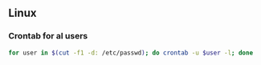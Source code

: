 ## Linux

### Crontab for al users

```bash
for user in $(cut -f1 -d: /etc/passwd); do crontab -u $user -l; done
```

